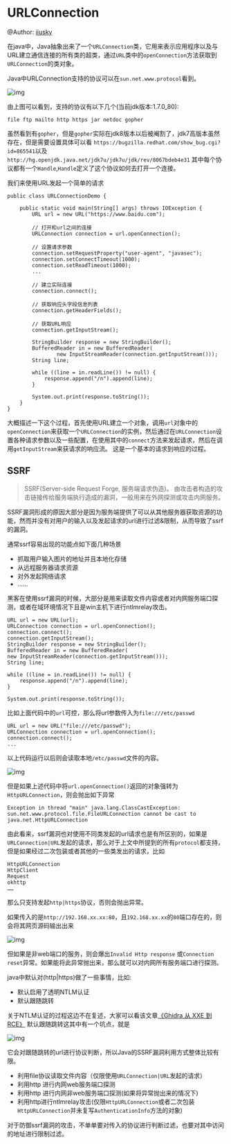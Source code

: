 # URLConnection

@Author: [iiusky](https://www.03sec.com)

在java中，Java抽象出来了一个`URLConnection`类，它用来表示应用程序以及与URL建立通信连接的所有类的超类，通过`URL`类中的`openConnection`方法获取到`URLConnection`的类对象。

Java中URLConnection支持的协议可以在`sun.net.www.protocol`看到。

![img](https://oss.javasec.org/images/protocol.jpg)

由上图可以看到，支持的协议有以下几个(当前jdk版本:1.7.0_80):

```
file ftp mailto http https jar netdoc gopher
```

虽然看到有`gopher`，但是`gopher`实际在jdk8版本以后被阉割了，jdk7高版本虽然存在，但是需要设置具体可以看
`https://bugzilla.redhat.com/show_bug.cgi?id=865541`以及`http://hg.openjdk.java.net/jdk7u/jdk7u/jdk/rev/8067bdeb4e31`
其中每个协议都有一个`Handle`,`Handle`定义了这个协议如何去打开一个连接。

我们来使用URL发起一个简单的请求

```
public class URLConnectionDemo {

	public static void main(String[] args) throws IOException {
		URL url = new URL("https://www.baidu.com");

		// 打开和url之间的连接
		URLConnection connection = url.openConnection();

		// 设置请求参数
		connection.setRequestProperty("user-agent", "javasec");
		connection.setConnectTimeout(1000);
		connection.setReadTimeout(1000);
		...

		// 建立实际连接
		connection.connect();

		// 获取响应头字段信息列表
		connection.getHeaderFields();

		// 获取URL响应
		connection.getInputStream();

		StringBuilder response = new StringBuilder();
		BufferedReader in = new BufferedReader(
				new InputStreamReader(connection.getInputStream()));
		String line;

		while ((line = in.readLine()) != null) {
			response.append("/n").append(line);
		}

		System.out.print(response.toString());
	}
}
```

大概描述一下这个过程，首先使用URL建立一个对象，调用`url`对象中的`openConnection`来获取一个`URLConnection`的实例，然后通过在`URLConnection`设置各种请求参数以及一些配置，在使用其中的`connect`方法来发起请求，然后在调用`getInputStream`来获请求的响应流。
这是一个基本的请求到响应的过程。

## SSRF

> SSRF(Server-side Request Forge, 服务端请求伪造)。
由攻击者构造的攻击链接传给服务端执行造成的漏洞，一般用来在外网探测或攻击内网服务。

SSRF漏洞形成的原因大部分是因为服务端提供了可以从其他服务器获取资源的功能，然而并没有对用户的输入以及发起请求的url进行过滤&限制，从而导致了ssrf的漏洞。
           
通常ssrf容易出现的功能点如下面几种场景

- 抓取用户输入图片的地址并且本地化存储
- 从远程服务器请求资源
- 对外发起网络请求
- ……



黑客在使用ssrf漏洞的时候，大部分是用来读取文件内容或者对内网服务端口探测，或者在域环境情况下且是win主机下进行ntlmrelay攻击。

```
URL url = new URL(url);
URLConnection connection = url.openConnection();
connection.connect();
connection.getInputStream();
StringBuilder response = new StringBuilder();
BufferedReader in = new BufferedReader(
new InputStreamReader(connection.getInputStream()));
String line;

while ((line = in.readLine()) != null) {
	response.append("/n").append(line);
}

System.out.print(response.toString());
```

比如上面代码中的`url`可控，那么将url参数传入为`file:///etc/passwd`

```
URL url = new URL("file:///etc/passwd");
URLConnection connection = url.openConnection();
connection.connect();
...
```

以上代码运行以后则会读取本地`/etc/passwd`文件的内容。

![img](https://oss.javasec.org/images/file_read_passwd.jpg)

但是如果上述代码中将`url.openConnection()`返回的对象强转为`HttpURLConnection`，则会抛出如下异常

```
Exception in thread "main" java.lang.ClassCastException: sun.net.www.protocol.file.FileURLConnection cannot be cast to java.net.HttpURLConnection
```

由此看来，ssrf漏洞也对使用不同类发起的url请求也是有所区别的，如果是`URLConnection|URL`发起的请求，那么对于上文中所提到的所有`protocol`都支持，但是如果经过二次包装或者其他的一些类发出的请求，比如

```
HttpURLConnection
HttpClient
Request
okhttp
……
```

那么只支持发起`http|https`协议，否则会抛出异常。

如果传入的是`http://192.168.xx.xx:80`，且`192.168.xx.xx`的`80`端口存在的，则会将其网页源码输出出来

![img](https://oss.javasec.org/images/url_connection_get_web_port.jpg)

但如果是非web端口的服务，则会爆出`Invalid Http response` 或`Connection reset`异常。如果能将此异常抛出来，那么就可以对内网所有服务端口进行探测。

java中默认对(http|https)做了一些事情，比如:

- 默认启用了透明NTLM认证
- 默认跟随跳转

关于NTLM认证的过程这边不在复述，大家可以看该文章[《Ghidra 从 XXE 到 RCE》](https://xlab.tencent.com/cn/2019/03/18/ghidra-from-xxe-to-rce/)
默认跟随跳转这其中有一个坑点，就是

![img](https://oss.javasec.org/images/follow_redirect.jpg)

它会对跟随跳转的url进行协议判断，所以Java的SSRF漏洞利用方式整体比较有限。

- 利用file协议读取文件内容（仅限使用`URLConnection|URL`发起的请求）
- 利用http 进行内网web服务端口探测
- 利用http 进行内网非web服务端口探测(如果将异常抛出来的情况下)
- 利用http进行ntlmrelay攻击(仅限`HttpURLConnection`或者二次包装`HttpURLConnection`并未复写`AuthenticationInfo`方法的对象)

对于防御ssrf漏洞的攻击，不单单要对传入的协议进行判断过滤，也要对其中访问的地址进行限制过滤。
